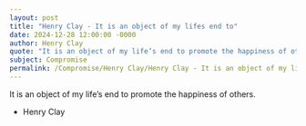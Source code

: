 ```yaml
---
layout: post
title: "Henry Clay - It is an object of my lifes end to"
date: 2024-12-28 12:00:00 -0000
author: Henry Clay
quote: "It is an object of my life’s end to promote the happiness of others."
subject: Compromise
permalink: /Compromise/Henry Clay/Henry Clay - It is an object of my lifes end to
---
```


It is an object of my life’s end to promote the happiness of others.

- Henry Clay
